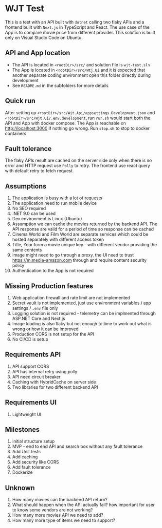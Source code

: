 # WJT Test

This is a test with an API built with `dotnet` calling two flaky APIs and a frontend built with `Next.js` in TypeScript and React.
The use case of the App is to compare movie price from different provider.
This solution is built only on Visual Studio Code on Ubuntu.

## API and App location

- The API is located in `<rootDir>/src/` and solution file is `wjt-test.sln`
- The App is located in `<rootDir>/src/Wtj.Ui` and it is expected that another separate coding environment open this folder directly during development
- See `README.md` in the subfolders for more details

## Quick run

After setting up `<rootDir>/src/Wjt.Api/appsettings.Development.json` and `<rootDir>/src/Wjt.Ui/.env.development`,
run `run.sh` would start both the API and App with docker compose.
The App is reachable on [http://localhost:3000](http://localhost:3000) if nothing go wrong.
Run `stop.sh` to stop to docker containers

## Fault tolerance

The flaky APIs result are cached on the server side only when there is no error and HTTP request use `Polly` to retry.
The frontend use react query with default retry to fetch request.

## Assumptions
1. The application is busy with a lot of requests
2. The application need to run mobile device
3. No SEO required
4. .NET 9.0 can be used
5. Dev environment is Linux (Ubuntu)
6. Assumption we can cache the movies returned by the backend API. The API response are valid for a period of time so response can be cached
7. Cinema World and Film World are separate services which could be hosted separately with different access token
8. Title, Year form a movie unique key - with different vendor providing the same contents
9. Image might need to go through a proxy, the UI need to trust https://m.media-amazon.com through and require content security policy
10. Authentication to the App is not required

## Missing Production features
1. Web application firewall and rate limit are not implemented
2. Secret vault is not implemented, just use environment variables / app settings / `.env` file only
3. Logging solution is not required - telemetry can be implmented through ASP.NET Core and Next.js
4. Image loading is also flaky but not enough to time to work out what is wrong or how it can be improved
5. Production CORS is not setup for the API
6. No CI/CD is setup

## Requirements API
1. API support CORS
2. API has internal retry using polly
3. API need circuit breaker
4. Caching with HybridCache on server side
5. Two libraries for two different backend API

## Requirements UI
1. Lightweight UI

## Milestones
1. Initial structure setup
2. MVP - end to end API and search box without any fault tolerance
3. Add Unit tests
4. Add caching
5. Add security like CORS
6. Add fault tolerance
7. Dockerize

## Unknown
1. How many movies can the backend API return?
2. What should happen when the API actually fail? how important for user to know some vendors are not working?
3. How many more movies API we need to add?
4. How many more type of items we need to support?